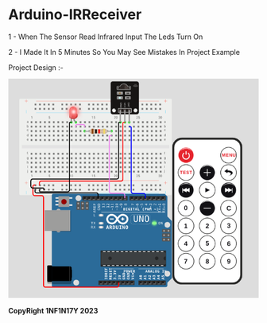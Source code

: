# Arduino-IRReceiver

1 - When The Sensor Read Infrared Input The Leds Turn On

2 - I Made It In 5 Minutes So You May See Mistakes In Project Example

Project Design :-

![alt text](https://github.com/Dark1NF1N17Y/Arduino-IRReceiver/blob/main/ProjectDesign.png?raw=true)

**CopyRight 1NF1N17Y 2023**
